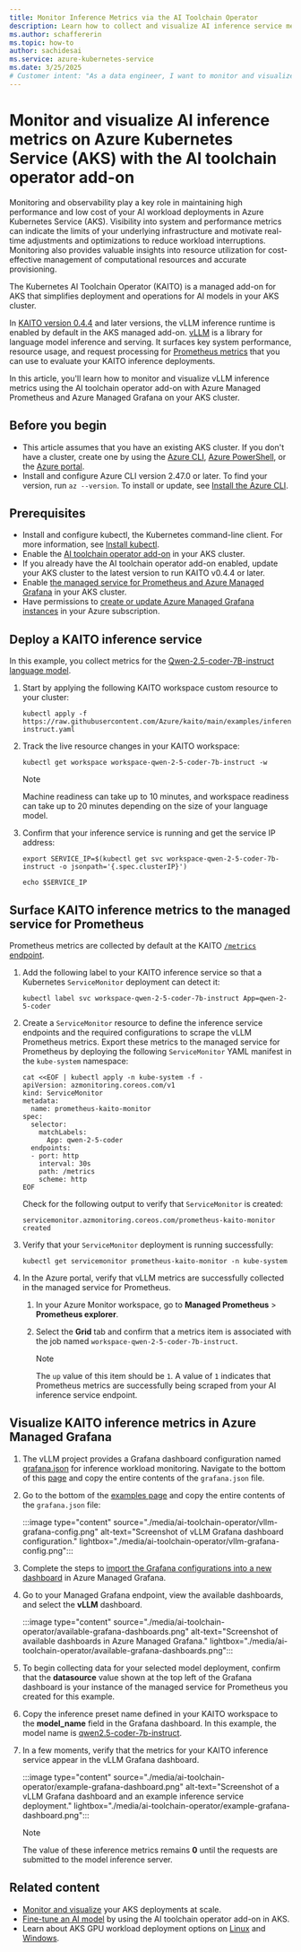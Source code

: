 ```yaml
---
title: Monitor Inference Metrics via the AI Toolchain Operator 
description: Learn how to collect and visualize AI inference service metrics in Azure Kubernetes Service (AKS) by using the managed service for Prometheus and Azure Managed Grafana.
ms.author: schaffererin
ms.topic: how-to
author: sachidesai
ms.service: azure-kubernetes-service
ms.date: 3/25/2025
# Customer intent: "As a data engineer, I want to monitor and visualize inference service metrics on AKS, so that I can ensure optimal performance and resource utilization while managing AI workloads."
---
```


# Monitor and visualize AI inference metrics on Azure Kubernetes Service (AKS) with the AI toolchain operator add-on

Monitoring and observability play a key role in maintaining high performance and low cost of your AI workload deployments in Azure Kubernetes Service (AKS). Visibility into system and performance metrics can indicate the limits of your underlying infrastructure and motivate real-time adjustments and optimizations to reduce workload interruptions. Monitoring also provides valuable insights into resource utilization for cost-effective management of computational resources and accurate provisioning.

The Kubernetes AI Toolchain Operator (KAITO) is a managed add-on for AKS that simplifies deployment and operations for AI models in your AKS cluster.

In [KAITO version 0.4.4](https://github.com/kaito-project/kaito/releases/tag/v0.4.4) and later versions, the vLLM inference runtime is enabled by default in the AKS managed add-on. [vLLM](https://docs.vllm.ai/en/latest/) is a library for language model inference and serving. It surfaces key system performance, resource usage, and request processing for [Prometheus metrics](https://docs.vllm.ai/en/latest/design/v1/metrics.html) that you can use to evaluate your KAITO inference deployments.

In this article, you'll learn how to monitor and visualize vLLM inference metrics using the AI toolchain operator add-on with Azure Managed Prometheus and Azure Managed Grafana on your AKS cluster.


## Before you begin

* This article assumes that you have an existing AKS cluster. If you don't have a cluster, create one by using the [Azure CLI][aks-quickstart-cli], [Azure PowerShell][aks-quickstart-powershell], or the [Azure portal][aks-quickstart-portal].
* Install and configure Azure CLI version 2.47.0 or later. To find your version, run `az --version`. To install or update, see [Install the Azure CLI](/cli/azure/install-azure-cli).

## Prerequisites

* Install and configure kubectl, the Kubernetes command-line client. For more information, see [Install kubectl](https://kubernetes.io/docs/tasks/tools/install-kubectl/).
* Enable the [AI toolchain operator add-on](./ai-toolchain-operator.md) in your AKS cluster.
* If you already have the AI toolchain operator add-on enabled, update your AKS cluster to the latest version to run KAITO v0.4.4 or later.
* Enable [the managed service for Prometheus and Azure Managed Grafana](/azure/azure-monitor/containers/kubernetes-monitoring-enable) in your AKS cluster.
* Have permissions to [create or update Azure Managed Grafana instances](/azure/managed-grafana/how-to-manage-access-permissions-users-identities) in your Azure subscription.

## Deploy a KAITO inference service

In this example, you collect metrics for the [Qwen-2.5-coder-7B-instruct language model](https://github.com/kaito-project/kaito/blob/main/examples/inference/kaito_workspace_qwen_2.5_coder_7b-instruct.yaml).

1. Start by applying the following KAITO workspace custom resource to your cluster:

    ```azurecli
    kubectl apply -f https://raw.githubusercontent.com/Azure/kaito/main/examples/inference/kaito_workspace_qwen_2.5_coder_7b-instruct.yaml
    ```

1. Track the live resource changes in your KAITO workspace:

    ```azurecli
    kubectl get workspace workspace-qwen-2-5-coder-7b-instruct -w
    ```

    > [!NOTE]
    > Machine readiness can take up to 10 minutes, and workspace readiness can take up to 20 minutes depending on the size of your language model.

1. Confirm that your inference service is running and get the service IP address:

    ```azurecli
    export SERVICE_IP=$(kubectl get svc workspace-qwen-2-5-coder-7b-instruct -o jsonpath='{.spec.clusterIP}')

    echo $SERVICE_IP
    ```

## Surface KAITO inference metrics to the managed service for Prometheus

Prometheus metrics are collected by default at the KAITO [`/metrics` endpoint](https://github.com/kaito-project/kaito/blob/main/docs/inference/Monitoring.md#prometheus-metrics).

1. Add the following label to your KAITO inference service so that a Kubernetes `ServiceMonitor` deployment can detect it:

    ```azurecli
    kubectl label svc workspace-qwen-2-5-coder-7b-instruct App=qwen-2-5-coder 
    ```

1. Create a `ServiceMonitor` resource to define the inference service endpoints and the required configurations to scrape the vLLM Prometheus metrics. Export these metrics to the managed service for Prometheus by deploying the following `ServiceMonitor` YAML manifest in the `kube-system` namespace:

    ```azurecli
    cat <<EOF | kubectl apply -n kube-system -f -
    apiVersion: azmonitoring.coreos.com/v1
    kind: ServiceMonitor
    metadata:
      name: prometheus-kaito-monitor
    spec:
      selector:
        matchLabels:
          App: qwen-2-5-coder
      endpoints:
      - port: http
        interval: 30s
        path: /metrics
        scheme: http
    EOF
    ```

    Check for the following output to verify that `ServiceMonitor` is created:

    ```output
    servicemonitor.azmonitoring.coreos.com/prometheus-kaito-monitor created
    ```

1. Verify that your `ServiceMonitor` deployment is running successfully:

    ```azurecli
    kubectl get servicemonitor prometheus-kaito-monitor -n kube-system
    ```

1. In the Azure portal, verify that vLLM metrics are successfully collected in the managed service for Prometheus.

   1. In your Azure Monitor workspace, go to **Managed Prometheus** > **Prometheus explorer**.

   1. Select the **Grid** tab and confirm that a metrics item is associated with the job named `workspace-qwen-2-5-coder-7b-instruct`.

      > [!NOTE]
      > The `up` value of this item should be    `1`. A value of `1` indicates that Prometheus metrics are successfully being scraped from your AI inference service endpoint.

## Visualize KAITO inference metrics in Azure Managed Grafana

1. The vLLM project provides a Grafana dashboard configuration named [grafana.json](https://docs.vllm.ai/en/stable/examples/online_serving/prometheus_grafana.html#example-materials) for inference workload monitoring. Navigate to the bottom of this [page](https://docs.vllm.ai/en/stable/examples/online_serving/prometheus_grafana.html#example-materials) and copy the entire contents of the `grafana.json` file. 

1. Go to the bottom of the [examples page](https://docs.vllm.ai/en/stable/examples/online_serving/prometheus_grafana.html#example-materials) and copy the entire contents of the `grafana.json` file:

    :::image type="content" source="./media/ai-toolchain-operator/vllm-grafana-config.png" alt-text="Screenshot of vLLM Grafana dashboard configuration." lightbox="./media/ai-toolchain-operator/vllm-grafana-config.png":::

1. Complete the steps to [import the Grafana configurations into a new dashboard](/azure/managed-grafana/how-to-create-dashboard#import-a-json-dashboard) in Azure Managed Grafana.

1. Go to your Managed Grafana endpoint, view the available dashboards, and select the **vLLM** dashboard.

    :::image type="content" source="./media/ai-toolchain-operator/available-grafana-dashboards.png" alt-text="Screenshot of available dashboards in Azure Managed Grafana." lightbox="./media/ai-toolchain-operator/available-grafana-dashboards.png":::

1. To begin collecting data for your selected model deployment, confirm that the **datasource** value shown at the top left of the Grafana dashboard is your instance of the managed service for Prometheus you created for this example.

1. Copy the inference preset name defined in your KAITO workspace to the **model_name** field in the Grafana dashboard. In this example, the model name is [qwen2.5-coder-7b-instruct](https://github.com/kaito-project/kaito/blob/main/examples/inference/kaito_workspace_qwen_2.5_coder_7b-instruct.yaml).

1. In a few moments, verify that the metrics for your KAITO inference service appear in the vLLM Grafana dashboard.

    :::image type="content" source="./media/ai-toolchain-operator/example-grafana-dashboard.png" alt-text="Screenshot of a vLLM Grafana dashboard and an example inference service deployment." lightbox="./media/ai-toolchain-operator/example-grafana-dashboard.png":::

    > [!NOTE]
    > The value of these inference metrics remains **0** until the requests are submitted to the model inference server.

## Related content

* [Monitor and visualize](./monitor-aks.md) your AKS deployments at scale.
* [Fine-tune an AI model](./ai-toolchain-operator-fine-tune.md) by using the AI toolchain operator add-on in AKS.
* Learn about AKS GPU workload deployment options on [Linux](./gpu-cluster.md) and [Windows](./use-windows-gpu.md).

<!-- Links -->

[aks-quickstart-cli]: ./learn/quick-kubernetes-deploy-cli.md
[aks-quickstart-portal]: ./learn/quick-kubernetes-deploy-portal.md
[aks-quickstart-powershell]: ./learn/quick-kubernetes-deploy-powershell.md
